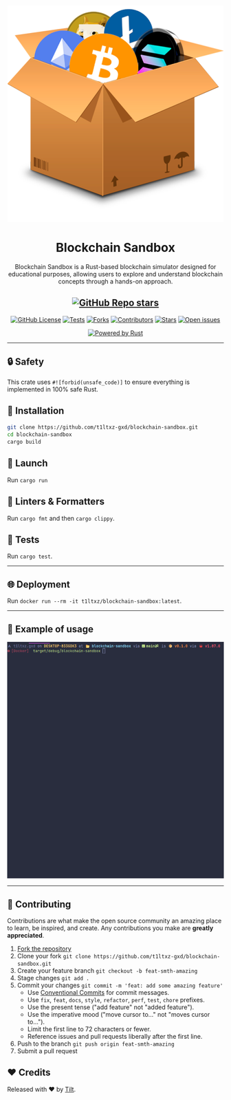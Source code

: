 <div align="center">

[![Preview](/assets/images/favicon.png)](https://github.com/t1ltxz-gxd/blockchain-sandbox)

<h1>Blockchain Sandbox</h1>
<p>Blockchain Sandbox is a Rust-based blockchain simulator designed for educational purposes, allowing users to explore and understand blockchain concepts through a hands-on approach.</p>

[![GitHub Repo stars](https://img.shields.io/github/stars/t1ltxz-gxd/blockchain-sandbox?style=social)](https://github.com/t1ltxz-gxd/blockchain-sandbox/stargazers')
---
[![GitHub License](https://img.shields.io/github/license/t1ltxz-gxd/blockchain-sandbox)](https://github.com/t1ltxz-gxd/blockchain-sandbox/blob/main/LICENSE "license")
[![Tests](https://img.shields.io/github/actions/workflow/status/t1ltxz-gxd/blockchain-sandbox/ci.yml?style=flat-square&logo=github&label=Tests)](https://github.com/t1ltxz-gxd/blockchain-sandbox/tests)
[![Forks](https://custom-icon-badges.demolab.com/github/forks/t1ltxz-gxd/blockchain-sandbox?logo=fork)](https://github.com/t1ltxz-gxd/blockchain-sandbox/network/members)
[![Contributors](https://custom-icon-badges.demolab.com/github/contributors/t1ltxz-gxd/blockchain-sandbox?logo=people)](https://github.com/t1ltxz-gxd/blockchain-sandbox/graphs/contributors)
[![Stars](https://custom-icon-badges.demolab.com/github/stars/t1ltxz-gxd/blockchain-sandbox?logo=star)](https://github.com/t1ltxz-gxd/blockchain-sandbox/stargazers)
[![Open issues](https://custom-icon-badges.demolab.com/github/issues-raw/t1ltxz-gxd/blockchain-sandbox?logo=issue)](https://github.com/t1ltxz-gxd/blockchain-sandbox/issues)

[![Powered by Rust](https://custom-icon-badges.herokuapp.com/badge/-Powered%20by%20Rust-0d1620?logo=rust)](https://www.rust-lang.org/ "Powered by Rust")
</div>

___

## 🔒 Safety
This crate uses `#![forbid(unsafe_code)]` to ensure everything is implemented in 100% safe Rust.

## 🧩 Installation
```bash
git clone https://github.com/t1ltxz-gxd/blockchain-sandbox.git
cd blockchain-sandbox
cargo build
```

## 🚀 Launch
Run `cargo run`

## 🧹 Linters & Formatters
Run `cargo fmt` and then `cargo clippy`.

## 🧪 Tests
Run `cargo test`.

___

## 🌐 Deployment
Run `docker run --rm -it t1ltxz/blockchain-sandbox:latest`.
___

## 📖 Example of usage
[![Showcase](/assets/images/showcase.gif)](https://github.com/t1ltxz-gxd/blockchain-sandbox)
___

## 🤝 Contributing

Contributions are what make the open source community an amazing place to learn, be inspired, and create.
Any contributions you make are **greatly appreciated**.

1. [Fork the repository](https://github.com/t1ltxz-gxd/blockchain-sandbox/fork)
2. Clone your fork `git clone https://github.com/t1ltxz-gxd/blockchain-sandbox.git`
3. Create your feature branch `git checkout -b feat-smth-amazing`
4. Stage changes `git add .`
5. Commit your changes `git commit -m 'feat: add some amazing feature'`
    - Use [Conventional Commits](https://www.conventionalcommits.org/en/v1.0.0/) for commit messages.
    - Use `fix`, `feat`, `docs`, `style`, `refactor`, `perf`, `test`, `chore` prefixes.
    - Use the present tense ("add feature" not "added feature").
    - Use the imperative mood ("move cursor to..." not "moves cursor to...").
    - Limit the first line to 72 characters or fewer.
    - Reference issues and pull requests liberally after the first line.
6. Push to the branch `git push origin feat-smth-amazing`
7. Submit a pull request

## ❤️ Credits

Released with ❤️ by [Tilt](https://github.com/t1ltxz-gxd).